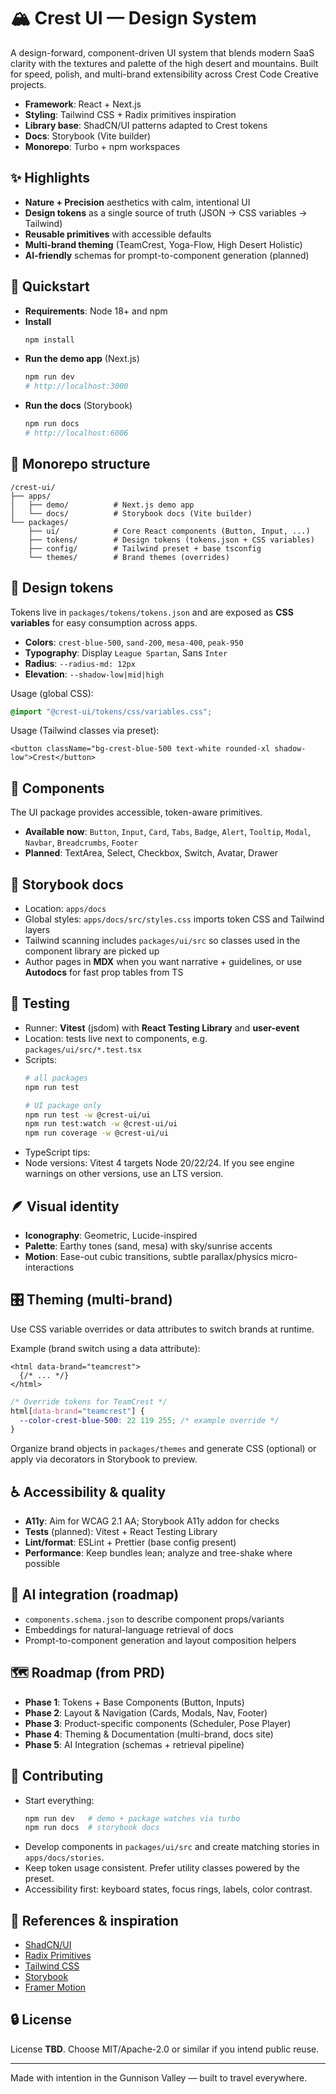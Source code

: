 # 🏔️ Crest UI — Design System

A design-forward, component-driven UI system that blends modern SaaS clarity with the textures and palette of the high desert and mountains. Built for speed, polish, and multi-brand extensibility across Crest Code Creative projects.

- **Framework**: React + Next.js
- **Styling**: Tailwind CSS + Radix primitives inspiration
- **Library base**: ShadCN/UI patterns adapted to Crest tokens
- **Docs**: Storybook (Vite builder)
- **Monorepo**: Turbo + npm workspaces


## ✨ Highlights
- **Nature + Precision** aesthetics with calm, intentional UI
- **Design tokens** as a single source of truth (JSON → CSS variables → Tailwind)
- **Reusable primitives** with accessible defaults
- **Multi-brand theming** (TeamCrest, Yoga-Flow, High Desert Holistic)
- **AI-friendly** schemas for prompt-to-component generation (planned)


## 🚀 Quickstart
- **Requirements**: Node 18+ and npm
- **Install**
  ```bash
  npm install
  ```
- **Run the demo app** (Next.js)
  ```bash
  npm run dev
  # http://localhost:3000
  ```
- **Run the docs** (Storybook)
  ```bash
  npm run docs
  # http://localhost:6006
  ```


## 🧱 Monorepo structure
```
/crest-ui/
├── apps/
│   ├── demo/          # Next.js demo app
│   └── docs/          # Storybook docs (Vite builder)
└── packages/
    ├── ui/            # Core React components (Button, Input, ...)
    ├── tokens/        # Design tokens (tokens.json + CSS variables)
    ├── config/        # Tailwind preset + base tsconfig
    └── themes/        # Brand themes (overrides)
```


## 🎨 Design tokens
Tokens live in `packages/tokens/tokens.json` and are exposed as **CSS variables** for easy consumption across apps.

- **Colors**: `crest-blue-500`, `sand-200`, `mesa-400`, `peak-950`
- **Typography**: Display `League Spartan`, Sans `Inter`
- **Radius**: `--radius-md: 12px`
- **Elevation**: `--shadow-low|mid|high`

Usage (global CSS):
```css
@import "@crest-ui/tokens/css/variables.css";
```
Usage (Tailwind classes via preset):
```tsx
<button className="bg-crest-blue-500 text-white rounded-xl shadow-low">Crest</button>
```


## 🧩 Components
The UI package provides accessible, token-aware primitives.

- **Available now**: `Button`, `Input`, `Card`, `Tabs`, `Badge`, `Alert`, `Tooltip`, `Modal`, `Navbar`, `Breadcrumbs`, `Footer`
- **Planned**: TextArea, Select, Checkbox, Switch, Avatar, Drawer



## 🧩 Storybook docs
- Location: `apps/docs`
- Global styles: `apps/docs/src/styles.css` imports token CSS and Tailwind layers
- Tailwind scanning includes `packages/ui/src` so classes used in the component library are picked up
- Author pages in **MDX** when you want narrative + guidelines, or use **Autodocs** for fast prop tables from TS


## 🧪 Testing
- Runner: **Vitest** (jsdom) with **React Testing Library** and **user-event**
- Location: tests live next to components, e.g. `packages/ui/src/*.test.tsx`
- Scripts:
  ```bash
  # all packages
  npm run test
  
  # UI package only
  npm run test -w @crest-ui/ui
  npm run test:watch -w @crest-ui/ui
  npm run coverage -w @crest-ui/ui
  ```
- TypeScript tips:
- Node versions: Vitest 4 targets Node 20/22/24. If you see engine warnings on other versions, use an LTS version.



## 🪶 Visual identity
- **Iconography**: Geometric, Lucide-inspired
- **Palette**: Earthy tones (sand, mesa) with sky/sunrise accents
- **Motion**: Ease-out cubic transitions, subtle parallax/physics micro-interactions


## 🎛️ Theming (multi-brand)
Use CSS variable overrides or data attributes to switch brands at runtime.

Example (brand switch using a data attribute):
```tsx
<html data-brand="teamcrest">
  {/* ... */}
</html>
```
```css
/* Override tokens for TeamCrest */
html[data-brand="teamcrest"] {
  --color-crest-blue-500: 22 119 255; /* example override */
}
```
Organize brand objects in `packages/themes` and generate CSS (optional) or apply via decorators in Storybook to preview.


## ♿ Accessibility & quality
- **A11y**: Aim for WCAG 2.1 AA; Storybook A11y addon for checks
- **Tests** (planned): Vitest + React Testing Library
- **Lint/format**: ESLint + Prettier (base config present)
- **Performance**: Keep bundles lean; analyze and tree-shake where possible


## 🧠 AI integration (roadmap)
- `components.schema.json` to describe component props/variants
- Embeddings for natural-language retrieval of docs
- Prompt-to-component generation and layout composition helpers


## 🗺️ Roadmap (from PRD)
- **Phase 1**: Tokens + Base Components (Button, Inputs)
- **Phase 2**: Layout & Navigation (Cards, Modals, Nav, Footer)
- **Phase 3**: Product-specific components (Scheduler, Pose Player)
- **Phase 4**: Theming & Documentation (multi-brand, docs site)
- **Phase 5**: AI Integration (schemas + retrieval pipeline)


## 🤝 Contributing
- Start everything:
  ```bash
  npm run dev   # demo + package watches via turbo
  npm run docs  # storybook docs
  ```
- Develop components in `packages/ui/src` and create matching stories in `apps/docs/stories`.
- Keep token usage consistent. Prefer utility classes powered by the preset.
- Accessibility first: keyboard states, focus rings, labels, color contrast.


## 📎 References & inspiration
- [ShadCN/UI](https://ui.shadcn.com/)
- [Radix Primitives](https://www.radix-ui.com/)
- [Tailwind CSS](https://tailwindcss.com/)
- [Storybook](https://storybook.js.org/)
- [Framer Motion](https://www.framer.com/motion/)


## 🔒 License
License **TBD**. Choose MIT/Apache-2.0 or similar if you intend public reuse.


---

Made with intention in the Gunnison Valley — built to travel everywhere.

